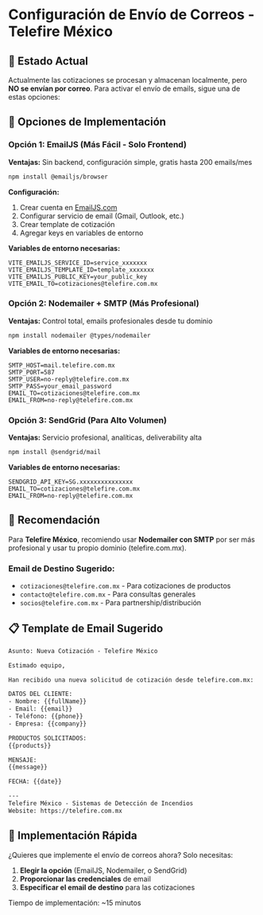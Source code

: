 # Configuración de Envío de Correos - Telefire México

## 📧 Estado Actual
Actualmente las cotizaciones se procesan y almacenan localmente, pero **NO se envían por correo**. Para activar el envío de emails, sigue una de estas opciones:

## 🔧 Opciones de Implementación

### Opción 1: EmailJS (Más Fácil - Solo Frontend)
**Ventajas:** Sin backend, configuración simple, gratis hasta 200 emails/mes

```bash
npm install @emailjs/browser
```

**Configuración:**
1. Crear cuenta en [EmailJS.com](https://emailjs.com)
2. Configurar servicio de email (Gmail, Outlook, etc.)
3. Crear template de cotización
4. Agregar keys en variables de entorno

**Variables de entorno necesarias:**
```env
VITE_EMAILJS_SERVICE_ID=service_xxxxxxx
VITE_EMAILJS_TEMPLATE_ID=template_xxxxxxx
VITE_EMAILJS_PUBLIC_KEY=your_public_key
VITE_EMAIL_TO=cotizaciones@telefire.com.mx
```

### Opción 2: Nodemailer + SMTP (Más Profesional)
**Ventajas:** Control total, emails profesionales desde tu dominio

```bash
npm install nodemailer @types/nodemailer
```

**Variables de entorno necesarias:**
```env
SMTP_HOST=mail.telefire.com.mx
SMTP_PORT=587
SMTP_USER=no-reply@telefire.com.mx
SMTP_PASS=your_email_password
EMAIL_TO=cotizaciones@telefire.com.mx
EMAIL_FROM=no-reply@telefire.com.mx
```

### Opción 3: SendGrid (Para Alto Volumen)
**Ventajas:** Servicio profesional, analíticas, deliverability alta

```bash
npm install @sendgrid/mail
```

**Variables de entorno necesarias:**
```env
SENDGRID_API_KEY=SG.xxxxxxxxxxxxxxx
EMAIL_TO=cotizaciones@telefire.com.mx
EMAIL_FROM=no-reply@telefire.com.mx
```

## 🎯 Recomendación

Para **Telefire México**, recomiendo usar **Nodemailer con SMTP** por ser más profesional y usar tu propio dominio (telefire.com.mx).

### Email de Destino Sugerido:
- `cotizaciones@telefire.com.mx` - Para cotizaciones de productos
- `contacto@telefire.com.mx` - Para consultas generales
- `socios@telefire.com.mx` - Para partnership/distribución

## 📋 Template de Email Sugerido

```html
Asunto: Nueva Cotización - Telefire México

Estimado equipo,

Han recibido una nueva solicitud de cotización desde telefire.com.mx:

DATOS DEL CLIENTE:
- Nombre: {{fullName}}
- Email: {{email}}
- Teléfono: {{phone}}
- Empresa: {{company}}

PRODUCTOS SOLICITADOS:
{{products}}

MENSAJE:
{{message}}

FECHA: {{date}}

---
Telefire México - Sistemas de Detección de Incendios
Website: https://telefire.com.mx
```

## 🚀 Implementación Rápida

¿Quieres que implemente el envío de correos ahora? Solo necesitas:

1. **Elegir la opción** (EmailJS, Nodemailer, o SendGrid)
2. **Proporcionar las credenciales** de email
3. **Especificar el email de destino** para las cotizaciones

Tiempo de implementación: ~15 minutos